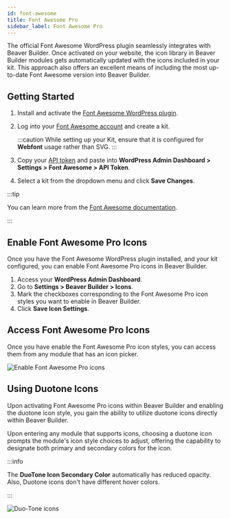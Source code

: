 ```yaml
---
id: font-awesome
title: Font Awesome Pro
sidebar_label: Font Awesome Pro
---
```


The official Font Awesome WordPress plugin seamlessly integrates with Beaver Builder. Once activated on your website, the icon library in Beaver Builder modules gets automatically updated with the icons included in your kit. This approach also offers an excellent means of including the most up-to-date Font Awesome version into Beaver Builder.

## Getting Started

1. Install and activate the [Font Awesome WordPress plugin](https://wordpress.org/plugins/font-awesome/).
2. Log into your [Font Awesome account](https://fontawesome.com/account) and create a kit.

   :::caution
   While setting up your Kit, ensure that it is configured for **Webfont** usage rather than SVG.
   :::

3. Copy your [API token](https://fontawesome.com/account#api-tokens) and paste into **WordPress Admin Dashboard > Settings > Font Awesome > API Token**.
4. Select a kit from the dropdown menu and click **Save Changes**.

:::tip

You can learn more from the [Font Awesome documentation](https://fontawesome.com/v6/docs/web/use-with/wordpress/).

:::

## Enable Font Awesome Pro Icons

Once you have the Font Awesome WordPress plugin installed, and your kit configured, you can enable Font Awesome Pro icons in Beaver Builder.

1. Access your **WordPress Admin Dashboard**.
2. Go to **Settings > Beaver Builder > Icons**.
3. Mark the checkboxes corresponding to the Font Awesome Pro icon styles you want to enable in Beaver Builder.
4. Click **Save Icon Settings**.

## Access Font Awesome Pro Icons

Once you have enable the Font Awesome Pro icon styles, you can access them from any module that has an icon picker.

![Enable Font Awesome Pro icons](/img/beaver-builder/integrations--font-awesome--1.jpg)

## Using Duotone Icons

Upon activating Font Awesome Pro icons within Beaver Builder and enabling the duotone icon style, you gain the ability to utilize duotone icons directly within Beaver Builder.

Upon entering any module that supports icons, choosing a duotone icon prompts the module's icon style choices to adjust, offering the capability to designate both primary and secondary colors for the icon.

:::info

The **DuoTone Icon Secondary Color** automatically has reduced opacity. Also, Duotone icons don't have different hover colors.

:::

![Duo-Tone icons](/img/beaver-builder/integrations--font-awesome--2.jpg)
